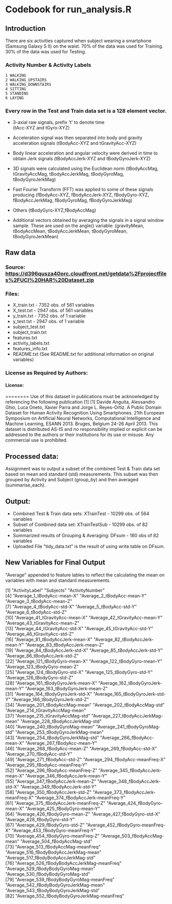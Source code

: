 # Codebook for run_analysis.R

## Introduction
  There are six activities captured when subject wearing a smartphone (Samsung Galaxy S II) on the waist.
  70% of the data was used for Training.
  30% of the data was used for Testing.

###  Activity Number & Activity Labels
	1 WALKING
	2 WALKING_UPSTAIRS
	3 WALKING_DOWNSTAIRS
	4 SITTING
	5 STANDING
	6 LAYING

### Every row in the Test and Train data set is a 128 element vector.
- 3-axial raw signals, prefix 't' to denote time                         
   (tAcc-XYZ and tGyro-XYZ)

- Acceleration signal was then separated into body and gravity acceleration signals 
   (tBodyAcc-XYZ and tGravityAcc-XYZ) 

- Body linear acceleration and angular velocity were derived in time to obtain Jerk signals 
   (tBodyAccJerk-XYZ and tBodyGyroJerk-XYZ)

- 3D signals were calculated using the Euclidean norm 
   (tBodyAccMag, tGravityAccMag, tBodyAccJerkMag, tBodyGyroMag, tBodyGyroJerkMag)

- Fast Fourier Transform (FFT) was applied to some of these signals producing 
   (fBodyAcc-XYZ, fBodyAccJerk-XYZ, fBodyGyro-XYZ, fBodyAccJerkMag, fBodyGyroMag, fBodyGyroJerkMag)

- Others
   (tBodyGyro-XYZ,fBodyAccMag)

- Additional vectors obtained by averaging the signals in a signal window sample. These are used on the angle() variable:
   (gravityMean, tBodyAccMean, tBodyAccJerkMean, tBodyGyroMean, tBodyGyroJerkMean)


## Raw data
###  Source:  https://d396qusza40orc.cloudfront.net/getdata%2Fprojectfiles%2FUCI%20HAR%20Dataset.zip
###  Files: 
- X_train.txt - 7352 obs. of  561 variables
- X_test.txt - 2947 obs. of  561 variables
- y_train.txt - 7352 obs. of   1 variable
- y_test.txt - 2947 obs. of  1 variable
- subject_test.txt
- subject_train.txt
- features.txt
- activity_labels.txt
- features_info.txt
- README.txt (See README.txt for additional information on original variables)
 
### License as Required by Authors:

####  License:
  ========
  Use of this dataset in publications must be acknowledged by referencing the following publication [1] 
  [1] Davide Anguita, Alessandro Ghio, Luca Oneto, Xavier Parra and Jorge L. Reyes-Ortiz. A Public Domain Dataset for Human Activity Recognition Using Smartphones. 21th European Symposium on Artificial Neural Networks, Computational Intelligence and Machine Learning, ESANN 2013. Bruges, Belgium 24-26 April 2013. 
  This dataset is distributed AS-IS and no responsibility implied or explicit can be addressed to the authors or their institutions for its use or misuse. Any commercial use is prohibited.
  

## Processed data: 
  Assignment was to output a subset of the combined Test & Train data set based on mean and standard (std) measurements.
  This subset was then grouped by Activity and Subject (group_by) and then averaged (summarise_each).

## Output:
-  Combined Test & Train data sets: XTrainTest - 10299 obs. of  564 variables
-  Subset of Combined data set: XTrainTestSub - 10299 obs. of  82 variables
-  Summarized results of Grouping & Averaging: DFsum - 180 obs of  82 variables
-  Uploaded File "tidy_data.txt" is the result of using write.table on DFsum.

## New Variables for Final Output

"Average" appended to feature lables to reflect the calculating the mean on variables with mean and standard measurements.

 [1] "ActivityLabel"                             "Subjects"                                  "ActivityNumber"                           
 [4] "Average_1_tBodyAcc-mean-X"                 "Average_2_tBodyAcc-mean-Y"                 "Average_3_tBodyAcc-mean-Z"                
 [7] "Average_4_tBodyAcc-std-X"                  "Average_5_tBodyAcc-std-Y"                  "Average_6_tBodyAcc-std-Z"                 
[10] "Average_41_tGravityAcc-mean-X"             "Average_42_tGravityAcc-mean-Y"             "Average_43_tGravityAcc-mean-Z"            
[13] "Average_44_tGravityAcc-std-X"              "Average_45_tGravityAcc-std-Y"              "Average_46_tGravityAcc-std-Z"             
[16] "Average_81_tBodyAccJerk-mean-X"            "Average_82_tBodyAccJerk-mean-Y"            "Average_83_tBodyAccJerk-mean-Z"           
[19] "Average_84_tBodyAccJerk-std-X"             "Average_85_tBodyAccJerk-std-Y"             "Average_86_tBodyAccJerk-std-Z"            
[22] "Average_121_tBodyGyro-mean-X"              "Average_122_tBodyGyro-mean-Y"              "Average_123_tBodyGyro-mean-Z"             
[25] "Average_124_tBodyGyro-std-X"               "Average_125_tBodyGyro-std-Y"               "Average_126_tBodyGyro-std-Z"              
[28] "Average_161_tBodyGyroJerk-mean-X"          "Average_162_tBodyGyroJerk-mean-Y"          "Average_163_tBodyGyroJerk-mean-Z"         
[31] "Average_164_tBodyGyroJerk-std-X"           "Average_165_tBodyGyroJerk-std-Y"           "Average_166_tBodyGyroJerk-std-Z"          
[34] "Average_201_tBodyAccMag-mean"              "Average_202_tBodyAccMag-std"               "Average_214_tGravityAccMag-mean"          
[37] "Average_215_tGravityAccMag-std"            "Average_227_tBodyAccJerkMag-mean"          "Average_228_tBodyAccJerkMag-std"          
[40] "Average_240_tBodyGyroMag-mean"             "Average_241_tBodyGyroMag-std"              "Average_253_tBodyGyroJerkMag-mean"        
[43] "Average_254_tBodyGyroJerkMag-std"          "Average_266_fBodyAcc-mean-X"               "Average_267_fBodyAcc-mean-Y"              
[46] "Average_268_fBodyAcc-mean-Z"               "Average_269_fBodyAcc-std-X"                "Average_270_fBodyAcc-std-Y"               
[49] "Average_271_fBodyAcc-std-Z"                "Average_294_fBodyAcc-meanFreq-X"           "Average_295_fBodyAcc-meanFreq-Y"          
[52] "Average_296_fBodyAcc-meanFreq-Z"           "Average_345_fBodyAccJerk-mean-X"           "Average_346_fBodyAccJerk-mean-Y"          
[55] "Average_347_fBodyAccJerk-mean-Z"           "Average_348_fBodyAccJerk-std-X"            "Average_349_fBodyAccJerk-std-Y"           
[58] "Average_350_fBodyAccJerk-std-Z"            "Average_373_fBodyAccJerk-meanFreq-X"       "Average_374_fBodyAccJerk-meanFreq-Y"      
[61] "Average_375_fBodyAccJerk-meanFreq-Z"       "Average_424_fBodyGyro-mean-X"              "Average_425_fBodyGyro-mean-Y"             
[64] "Average_426_fBodyGyro-mean-Z"              "Average_427_fBodyGyro-std-X"               "Average_428_fBodyGyro-std-Y"              
[67] "Average_429_fBodyGyro-std-Z"               "Average_452_fBodyGyro-meanFreq-X"          "Average_453_fBodyGyro-meanFreq-Y"         
[70] "Average_454_fBodyGyro-meanFreq-Z"          "Average_503_fBodyAccMag-mean"              "Average_504_fBodyAccMag-std"              
[73] "Average_513_fBodyAccMag-meanFreq"          "Average_516_fBodyBodyAccJerkMag-mean"      "Average_517_fBodyBodyAccJerkMag-std"      
[76] "Average_526_fBodyBodyAccJerkMag-meanFreq"  "Average_529_fBodyBodyGyroMag-mean"         "Average_530_fBodyBodyGyroMag-std"         
[79] "Average_539_fBodyBodyGyroMag-meanFreq"     "Average_542_fBodyBodyGyroJerkMag-mean"     "Average_543_fBodyBodyGyroJerkMag-std"     
[82] "Average_552_fBodyBodyGyroJerkMag-meanFreq"
